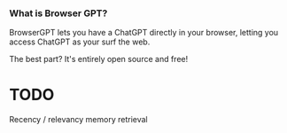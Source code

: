 ### What is Browser GPT?
BrowserGPT lets you have a ChatGPT directly in your browser, letting you access ChatGPT as your surf the web.

The best part? It's entirely open source and free!

# TODO
Recency / relevancy memory retrieval
